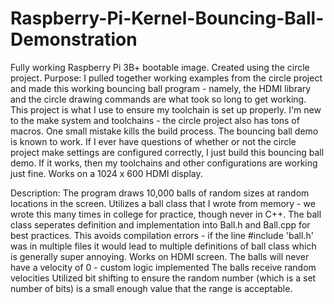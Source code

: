 # Raspberry-Pi-Kernel-Bouncing-Ball-Demonstration
Fully working Raspberry Pi 3B+ bootable image. 
Created using the circle project. 
Purpose: 
  I pulled together working examples from the circle project and made this working bouncing ball program - namely, the HDMI library 
  and the circle drawing commands are what took so long to get working. 
  This project is what I use to ensure my toolchain is set up properly. I'm new to the make system and toolchains - the circle project       also has tons of macros. One small mistake kills the build process. The bouncing ball demo is known to work. If I ever have questions     of whether or not the circle project make settings are configured correctly, I just build this bouncing ball demo. If it works, then       my toolchains and other configurations are working just fine. Works on a 1024 x 600 HDMI display. 
  
Description: 
  The program draws 10,000 balls of random sizes at random locations in the screen. 
  Utilizes a ball class that I wrote from memory - we wrote this many times in college for practice, though never in C++. The ball class     seperates definition and implementation into Ball.h and Ball.cpp for best practices.     This avoids compilation errors - if the line     #include 'ball.h' was in multiple files it would lead to multiple definitions of ball 
    class which is generally super annoying. 
  Works on HDMI screen. 
  The balls will never have a velocity of 0 - custom logic implemented
  The balls receive random velocities 
  Utilized bit shifting to ensure the random number (which is a set number of bits) is a small enough value that the range is acceptable. 
  

